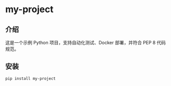 # my-project

## 介绍
这是一个示例 Python 项目，支持自动化测试、Docker 部署，并符合 PEP 8 代码规范。

## 安装
```bash
pip install my-project

